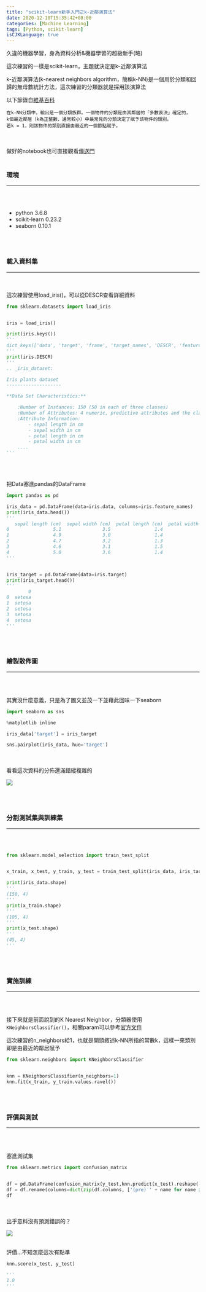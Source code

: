 ```yaml
---
title: "scikit-learn新手入門之k-近鄰演算法"
date: 2020-12-10T15:35:42+08:00
categories: [Machine Learning]
tags: [Python, scikit-learn]
isCJKLanguage: true
---
```

久違的機器學習，身為資料分析&機器學習的超級新手(略)
  
這次練習的一樣是scikit-learn，主題就決定是k-近鄰演算法
<!--more-->

k-近鄰演算法(k-nearest neighbors algorithm，簡稱k-NN)是一個用於分類和回歸的無母數統計方法，這次練習的分類器就是採用該演算法

  
以下節錄自<a href="https://zh.wikipedia.org/zh-tw/K-%E8%BF%91%E9%82%BB%E7%AE%97%E6%B3%95" target="_blank">維基百科</a>
```text
在k-NN分類中，輸出是一個分類族群。一個物件的分類是由其鄰居的「多數表決」確定的，
k個最近鄰居（k為正整數，通常較小）中最常見的分類決定了賦予該物件的類別。
若k = 1，則該物件的類別直接由最近的一個節點賦予。
```
<br></br>
做好的notebook也可直接觀看<a target="_blank" href="https://github.com/mikanbearer/experiments/blob/master/iris_knn_20201210.ipynb">傳送門</a>
<br></br>

### 環境
----

<br></br>
* python 3.6.8
* scikit-learn 0.23.2
* seaborn 0.10.1

<br></br>

### 載入資料集
----

<br></br>
這次練習使用load_iris()，可以從DESCR查看詳細資料
```python
from sklearn.datasets import load_iris


iris = load_iris()

print(iris.keys())
'''
dict_keys(['data', 'target', 'frame', 'target_names', 'DESCR', 'feature_names', 'filename'])
'''
print(iris.DESCR)
'''
.. _iris_dataset:

Iris plants dataset
--------------------

**Data Set Characteristics:**

    :Number of Instances: 150 (50 in each of three classes)
    :Number of Attributes: 4 numeric, predictive attributes and the class
    :Attribute Information:
        - sepal length in cm
        - sepal width in cm
        - petal length in cm
        - petal width in cm
    ....
'''
```
<br></br>

把Data塞進pandas的DataFrame
```python
import pandas as pd

iris_data = pd.DataFrame(data=iris.data, columns=iris.feature_names)
print(iris_data.head())
'''
   sepal length (cm)  sepal width (cm)  petal length (cm)  petal width (cm)
0                5.1               3.5                1.4               0.2
1                4.9               3.0                1.4               0.2
2                4.7               3.2                1.3               0.2
3                4.6               3.1                1.5               0.2
4                5.0               3.6                1.4               0.2
'''


iris_target = pd.DataFrame(data=iris.target)
print(iris_target.head())
'''
        0
0  setosa
1  setosa
2  setosa
3  setosa
4  setosa
'''
```
<br></br>



### 繪製散佈圖
---
<br></br>

其實沒什麼意義，只是為了圖文並茂一下並藉此回味一下seaborn
```python
import seaborn as sns

%matplotlib inline

iris_data['target'] = iris_target

sns.pairplot(iris_data, hue='target')
```
<br></br>
看看這次資料的分佈還滿錯縱複雜的

![](1.png)

<br></br>


### 分割測試集與訓練集
---
<br></br>

```python
from sklearn.model_selection import train_test_split


x_train, x_test, y_train, y_test = train_test_split(iris_data, iris_target, test_size=0.3)

print(iris_data.shape)
'''
(150, 4)
'''
print(x_train.shape)
'''
(105, 4)
'''
print(x_test.shape)
'''
(45, 4)
'''
```
<br></br>


### 實施訓練
---
<br></br>

接下來就是前面說到的K Nearest Neighbor，分類器使用`KNeighborsClassifier()`，相關param可以參考<a href="https://scikit-learn.org/stable/modules/generated/sklearn.neighbors.KNeighborsClassifier.html" target="_blank">官方文件</a>
  
這次練習的n_neighbors給1，也就是開頭敘述k-NN所指的常數k，這樣一來類別即是由最近的鄰居賦予
```python
from sklearn.neighbors import KNeighborsClassifier


knn = KNeighborsClassifier(n_neighbors=1)
knn.fit(x_train, y_train.values.ravel())
```
<br></br>

### 評價與測試
---
<br></br>




塞進測試集
```python
from sklearn.metrics import confusion_matrix


df = pd.DataFrame(confusion_matrix(y_test,knn.predict(x_test).reshape(-1,1)))
df = df.rename(columns=dict(zip(df.columns, ['(pre) ' + name for name in iris.target_names])), index=dict(zip(df.columns, iris.target_names)))
df
```
<br></br>
出乎意料沒有預測錯誤的？

![](2.png)
<br></br>

評價…不知怎麼這次有點準
```python
knn.score(x_test, y_test)

'''
1.0
'''
```